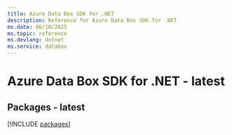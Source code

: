 ```yaml
---
title: Azure Data Box SDK for .NET
description: Reference for Azure Data Box SDK for .NET
ms.date: 06/10/2025
ms.topic: reference
ms.devlang: dotnet
ms.service: databox
---
```

# Azure Data Box SDK for .NET - latest
## Packages - latest
[!INCLUDE [packages](data-box-index.md)]